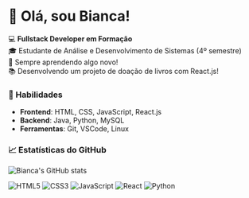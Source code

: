 # 👋 Olá, sou Bianca!

💻 **Fullstack Developer em Formação**  
🎓 Estudante de Análise e Desenvolvimento de Sistemas (4º semestre)  
🌱 Sempre aprendendo algo novo!  
📚 Desenvolvendo um projeto de doação de livros com React.js!

### 🚀 Habilidades
- **Frontend**: HTML, CSS, JavaScript, React.js
- **Backend**: Java, Python, MySQL
- **Ferramentas**: Git, VSCode, Linux 

### 📈 Estatísticas do GitHub
![Bianca's GitHub stats](https://github-readme-stats.vercel.app/api?username=BiancaEvila&show_icons=true&theme=radical)

![HTML5](https://img.shields.io/badge/-HTML5-E34F26?logo=html5&logoColor=white&style=flat)
![CSS3](https://img.shields.io/badge/-CSS3-1572B6?logo=css3&logoColor=white&style=flat)
![JavaScript](https://img.shields.io/badge/-JavaScript-F7DF1E?logo=javascript&logoColor=black&style=flat)
![React](https://img.shields.io/badge/-React-61DAFB?logo=react&logoColor=black&style=flat)
![Python](https://img.shields.io/badge/-Python-3776AB?logo=python&logoColor=white&style=flat)

